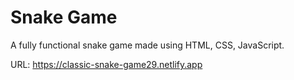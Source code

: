 # Snake Game

 A fully functional snake game made using HTML, CSS, JavaScript.

 URL: https://classic-snake-game29.netlify.app